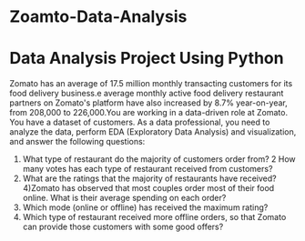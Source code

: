 # Zoamto-Data-Analysis
# Data Analysis Project Using Python

Zomato has an average of 17.5 million monthly 
transacting customers for its food delivery business.e
 average monthly active food delivery restaurant 
partners on Zomato's platform have also increased by 
8.7% year-on-year, from 208,000 to 226,000​.You are 
working in a data-driven role at Zomato. You have a 
dataset of customers. As a data professional, you 
need to analyze the data, perform EDA (Exploratory 
Data Analysis) and visualization, and answer the 
following questions:


1) What type of restaurant do the majority of customers order from?
 2 How many votes has each type of restaurant received from customers?
 3) What are the ratings that the majority of restaurants have received?
 4)Zomato has observed that most couples order most of their food online. What is their 
average spending on each order?
 5) Which mode (online or offline) has received the maximum rating?
 6) Which type of restaurant received more offline orders, so that Zomato can provide those 
customers with some good offers?

